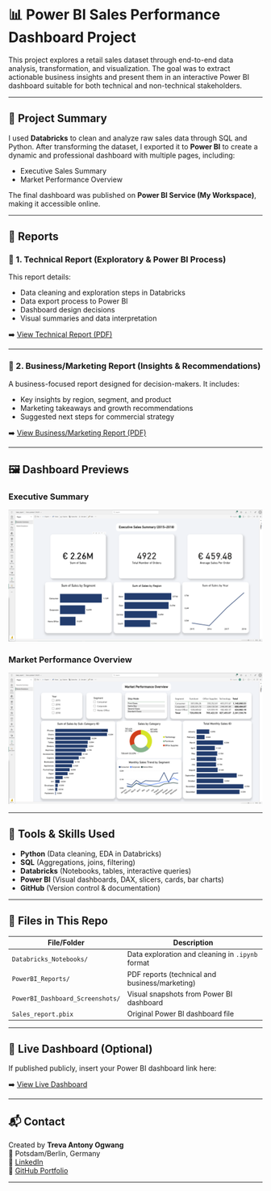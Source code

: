 # 📊 Power BI Sales Performance Dashboard Project

This project explores a retail sales dataset through end-to-end data analysis, transformation, and visualization. The goal was to extract actionable business insights and present them in an interactive Power BI dashboard suitable for both technical and non-technical stakeholders.

---

## 🧠 Project Summary

I used **Databricks** to clean and analyze raw sales data through SQL and Python. After transforming the dataset, I exported it to **Power BI** to create a dynamic and professional dashboard with multiple pages, including:

- Executive Sales Summary
- Market Performance Overview

The final dashboard was published on **Power BI Service (My Workspace)**, making it accessible online.

---

## 📌 Reports

### 📘 1. Technical Report (Exploratory & Power BI Process)
This report details:
- Data cleaning and exploration steps in Databricks
- Data export process to Power BI
- Dashboard design decisions
- Visual summaries and data interpretation

➡️ [View Technical Report (PDF)](./Technical_report.pdf)

---

### 📗 2. Business/Marketing Report (Insights & Recommendations)
A business-focused report designed for decision-makers. It includes:
- Key insights by region, segment, and product
- Marketing takeaways and growth recommendations
- Suggested next steps for commercial strategy

➡️ [View Business/Marketing Report (PDF)](./Marketing_report.pdf)

---

## 🖼️ Dashboard Previews

### Executive Summary  
![Executive Dashboard](PowerBI_Dashboard_Screenshots/Executive_sales_summary.png)

### Market Performance Overview  
![Market Performance Overview](PowerBI_Dashboard_Screenshots/Market_performance_overview.png)

---

## 🧰 Tools & Skills Used

- **Python** (Data cleaning, EDA in Databricks)
- **SQL** (Aggregations, joins, filtering)
- **Databricks** (Notebooks, tables, interactive queries)
- **Power BI** (Visual dashboards, DAX, slicers, cards, bar charts)
- **GitHub** (Version control & documentation)

---

## 📁 Files in This Repo

| File/Folder | Description |
|-------------|-------------|
| `Databricks_Notebooks/` | Data exploration and cleaning in `.ipynb` format |
| `PowerBI_Reports/` | PDF reports (technical and business/marketing) |
| `PowerBI_Dashboard_Screenshots/` | Visual snapshots from Power BI dashboard |
| `Sales_report.pbix` | Original Power BI dashboard file |

---

## 🔗 Live Dashboard (Optional)

If published publicly, insert your Power BI dashboard link here:

➡️ [View Live Dashboard](https://app.powerbi.com/...)

---

## 📬 Contact

Created by **Treva Antony Ogwang**  
📍 Potsdam/Berlin, Germany  
🔗 [LinkedIn](https://www.linkedin.com/in/treva-ogwang-87235626b/)  
📁 [GitHub Portfolio](https://github.com/Begge10850)

---

